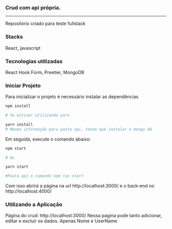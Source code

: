 
### Crud com api própria.
____________________________________

Repositório criado para teste fullstack

### Stacks
React, javascript

### Tecnologias utilizadas
React Hook Form, Preetier, MongoDB

### Iniciar Projeto
Para inicializar o projeto é necessário instalar as dependências

```sh
npm install

# Se estiver utilizando yarn

yarn install
# Mesma informação para pasta api, tendo que instalar o mongo db
```

Em seguida, execute o comando abaixo:

```sh
npm start

# Ou

yarn start

#Pasta api o comando npm run start
```
Com isso abrirá a página na url http://localhost:3000/ e o back-end no http://localhost:4000/


### Utilizando a Aplicação
Página do crud:
http://localhost:3000/
Nessa pagina pode tanto adicionar, editar e excluir os dados.
Apenas Nome e UserName
